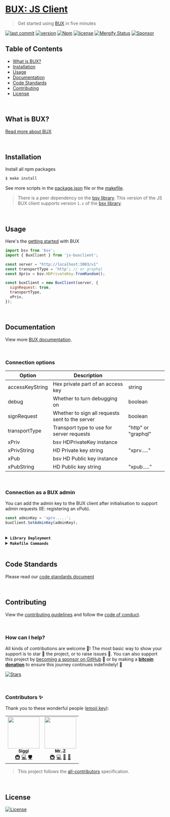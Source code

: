 # [BUX: JS Client](https://www.npmjs.com/package/@buxorg/js-buxclient)
> Get started using [BUX](https://getbux.io) in five minutes

[![last commit](https://img.shields.io/github/last-commit/BuxOrg/js-buxclient.svg?style=flat&v=2)](https://github.com/BuxOrg/js-buxclient/commits/master)
[![version](https://img.shields.io/github/release-pre/BuxOrg/js-buxclient.svg?style=flat&v=2)](https://github.com/BuxOrg/js-buxclient/releases)
[![Npm](https://img.shields.io/npm/v/@buxorg/js-buxclient?style=flat&v=2)](https://www.npmjs.com/package/@buxorg/js-buxclient)
[![license](https://img.shields.io/badge/license-Open%20BSV-brightgreen.svg?style=flat&v=2)](/LICENSE)
[![Mergify Status](https://img.shields.io/endpoint.svg?url=https://api.mergify.com/v1/badges/BuxOrg/js-buxclient&style=flat&v=2)](https://mergify.io)
[![Sponsor](https://img.shields.io/badge/sponsor-BuxOrg-181717.svg?logo=github&style=flat&v=2)](https://github.com/sponsors/BuxOrg)

## Table of Contents
- [What is BUX?](#what-is-bux)
- [Installation](#installation)
- [Usage](#usage)
- [Documentation](#documentation)
- [Code Standards](#code-standards)
- [Contributing](#contributing)
- [License](#license)

<br />

## What is BUX?
[Read more about BUX](https://getbux.io)

<br />

## Installation

Install all npm packages
```bash
$ make install
```

See more scripts in the [package.json](package.json) file or the [makefile](Makefile).

> There is a peer dependency on the [bsv library](https://github.com/moneybutton/bsv/tree/bsv-legacy).
> This version of the JS BUX client supports version `1.x` of the [bsv library](https://github.com/moneybutton/bsv/tree/bsv-legacy).

<br />

## Usage
Here's the [getting started](https://getbux.io) with BUX

```javascript
import bsv from 'bsv';
import { BuxClient } from 'js-buxclient';

const server = "http://localhost:3003/v1"
const transportType = 'http'; // or graphql
const Xpriv = bsv.HDPrivateKey.fromRandom();

const buxClient = new BuxClient(server, {
  signRequest: true,
  transportType,
  xPriv,
});
```

<br />

## Documentation
View more [BUX documentation](https://getbux.io).

<br />

### Connection options

| Option          |  Description                                    |                     |
|-----------------|-------------------------------------------------|---------------------|
| accessKeyString | Hex private part of an access key               | string              |
| debug           | Whether to turn debugging on                    | boolean             |
| signRequest     | Whether to sign all requests sent to the server | boolean             |
| transportType   | Transport type to use for server requests       | "http" or "graphql" |
| xPriv           | bsv HDPrivateKey instance                       |                     |
| xPrivString     | HD Private key string                           | "xprv....."         |
| xPub            | bsv HD Public key instance                      |                     |
| xPubString      | HD Public key string                            | "xpub....."         |

<br />

### Connection as a BUX admin

You can add the admin key to the BUX client after initialisation to support admin requests (IE: registering an xPub).

```javascript
const adminKey = 'xprv.....';
buxClient.SetAdminKey(adminKey);
```

<br />

<details>
<summary><strong><code>Library Deployment</code></strong></summary>
<br/>

Releases are automatically created when you create a new [git tag](https://git-scm.com/book/en/v2/Git-Basics-Tagging)!

If you want to manually make releases, please install GoReleaser:

[goreleaser](https://github.com/goreleaser/goreleaser) for easy binary or library deployment to Github and can be installed:
- **using make:** `make install-releaser`
- **using brew:** `brew install goreleaser`

The [.goreleaser.yml](.goreleaser.yml) file is used to configure [goreleaser](https://github.com/goreleaser/goreleaser).

<br/>

### Automatic Releases on Tag Creation (recommended)
Automatic releases via [Github Actions](.github/workflows/release.yml) from creating a new tag:
```shell
make tag version=1.2.3
```

<br/>

### Manual Releases (optional)
Use `make release-snap` to create a snapshot version of the release, and finally `make release` to ship to production (manually).

<br/>

</details>

<details>
<summary><strong><code>Makefile Commands</code></strong></summary>
<br/>

View all `makefile` commands
```shell script
make help
```

List of all current commands:
```text
audit                         Checks for vulnerabilities in dependencies
clean                         Remove previous builds and any test cache data
help                          Show this help message
install                       Installs the dependencies for the package
install-all-contributors      Installs all contributors locally
outdated                      Checks for outdated packages via npm
publish                       Will publish the version to npm
release                       Full production release (creates release in Github)
release                       Run after releasing - deploy to npm
release-snap                  Test the full release (build binaries)
release-test                  Full production test release (everything except deploy)
replace-version               Replaces the version in HTML/JS (pre-deploy)
tag                           Generate a new tag and push (tag version=0.0.0)
tag-remove                    Remove a tag if found (tag-remove version=0.0.0)
tag-update                    Update an existing tag to current commit (tag-update version=0.0.0)
test                          Will run unit tests
update-contributors           Regenerates the contributors html/list
```
</details>

<br />

## Code Standards
Please read our [code standards document](.github/CODE_STANDARDS.md)

<br />

## Contributing
View the [contributing guidelines](.github/CONTRIBUTING.md) and follow the [code of conduct](.github/CODE_OF_CONDUCT.md).

<br/>

### How can I help?
All kinds of contributions are welcome :raised_hands:!
The most basic way to show your support is to star :star2: the project, or to raise issues :speech_balloon:.
You can also support this project by [becoming a sponsor on GitHub](https://github.com/sponsors/BuxOrg) :clap:
or by making a [**bitcoin donation**](https://getbux.io/#sponsor?utm_source=github&utm_medium=sponsor-link&utm_campaign=js-buxclient&utm_term=js-buxclient&utm_content=js-buxclient) to ensure this journey continues indefinitely! :rocket:

[![Stars](https://img.shields.io/github/stars/BuxOrg/js-buxclient?label=Please%20like%20us&style=social&v=2)](https://github.com/BuxOrg/js-buxclient/stargazers)

<br/>

### Contributors ✨
Thank you to these wonderful people ([emoji key](https://allcontributors.org/docs/en/emoji-key)):

<!-- ALL-CONTRIBUTORS-LIST:START - Do not remove or modify this section -->
<!-- prettier-ignore-start -->
<!-- markdownlint-disable -->
<table>
  <tr>
    <td align="center"><a href="https://github.com/icellan"><img src="https://avatars.githubusercontent.com/u/4411176?v=4?s=100" width="100px;" alt=""/><br /><sub><b>Siggi</b></sub></a><br /><a href="#infra-icellan" title="Infrastructure (Hosting, Build-Tools, etc)">🚇</a> <a href="https://github.com/BuxOrg/js-buxclient/commits?author=icellan" title="Code">💻</a> <a href="#security-icellan" title="Security">🛡️</a></td>
    <td align="center"><a href="https://mrz1818.com"><img src="https://avatars.githubusercontent.com/u/3743002?v=4?s=100" width="100px;" alt=""/><br /><sub><b>Mr. Z</b></sub></a><br /><a href="#infra-mrz1836" title="Infrastructure (Hosting, Build-Tools, etc)">🚇</a> <a href="https://github.com/BuxOrg/js-buxclient/commits?author=mrz1836" title="Code">💻</a> <a href="#maintenance-mrz1836" title="Maintenance">🚧</a> <a href="#business-mrz1836" title="Business development">💼</a></td>
  </tr>
</table>

<!-- markdownlint-restore -->
<!-- prettier-ignore-end -->

<!-- ALL-CONTRIBUTORS-LIST:END -->

> This project follows the [all-contributors](https://github.com/all-contributors/all-contributors) specification.


<br />

## License
[![License](https://img.shields.io/badge/license-Open%20BSV-brightgreen.svg?style=flat&v=2)](/LICENSE)
